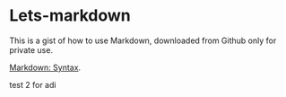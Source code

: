 Lets-markdown
=============

This is a gist of how to use Markdown, downloaded from Github only for private use.

[Markdown: Syntax][eng-doc].

[eng-doc]:http://daringfireball.net/projects/markdown/syntax

test 2 for adi 